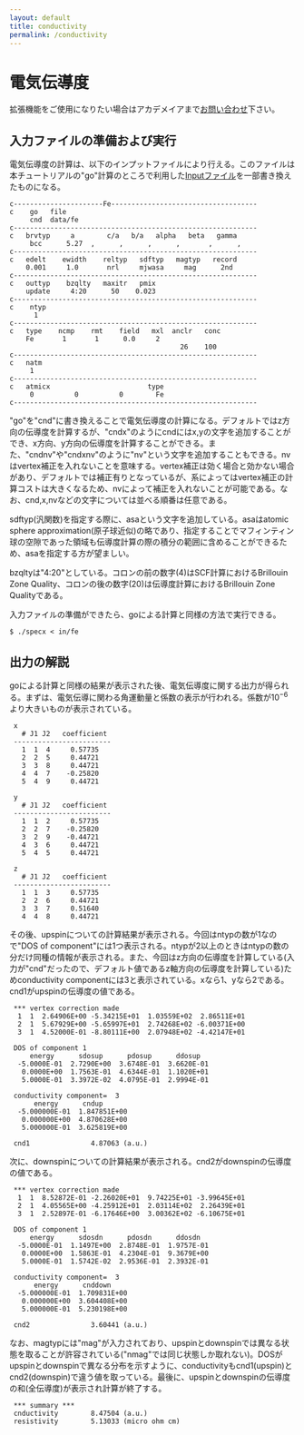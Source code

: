 ```yaml
---
layout: default
title: conductivity
permalink: /conductivity
---
```


# 電気伝導度

拡張機能をご使用になりたい場合はアカデメイアまで[お問い合わせ](https://www.academeia15.co.jp/akaikkrform)下さい。

## 入力ファイルの準備および実行

電気伝導度の計算は、以下のインプットファイルにより行える。このファイルは本チュートリアルの"go"計算のところで利用した[Inputファイル](../md/input.md)を一部書き換えたものになる。

```
c----------------------Fe------------------------------------
c    go   file
     cnd  data/fe
c------------------------------------------------------------
c   brvtyp     a        c/a   b/a   alpha   beta   gamma
     bcc      5.27  ,      ,      ,      ,       ,      ,
c------------------------------------------------------------
c   edelt    ewidth    reltyp   sdftyp   magtyp   record
    0.001     1.0       nrl     mjwasa     mag      2nd
c------------------------------------------------------------
c   outtyp    bzqlty   maxitr   pmix
    update     4:20      50    0.023
c------------------------------------------------------------
c    ntyp
      1
c------------------------------------------------------------
c   type    ncmp    rmt    field   mxl  anclr   conc
    Fe       1       1      0.0     2
                                          26    100
c------------------------------------------------------------
c   natm
     1
c------------------------------------------------------------
c   atmicx                        type
     0          0          0        Fe
c------------------------------------------------------------
```

"go"を"cnd"に書き換えることで電気伝導度の計算になる。デフォルトではz方向の伝導度を計算するが、"cndx"のようにcndにはx,yの文字を追加することができ、x方向、y方向の伝導度を計算することができる。また、"cndnv"や"cndxnv"のように"nv"という文字を追加することもできる。nvはvertex補正を入れないことを意味する。vertex補正は効く場合と効かない場合があり、デフォルトでは補正有りとなっているが、系によってはvertex補正の計算コストは大きくなるため、nvによって補正を入れないことが可能である。なお、cnd,x,nvなどの文字については並べる順番は任意である。

sdftyp(汎関数)を指定する際に、asaという文字を追加している。asaはatomic sphere approximation(原子球近似)の略であり、指定することでマフィンティン球の空隙であった領域も伝導度計算の際の積分の範囲に含めることができるため、asaを指定する方が望ましい。

bzqltyは"4:20"としている。コロンの前の数字(4)はSCF計算におけるBrillouin Zone Quality、コロンの後の数字(20)は伝導度計算におけるBrillouin Zone Qualityである。

入力ファイルの準備ができたら、goによる計算と同様の方法で実行できる。
```
$ ./specx < in/fe
```

## 出力の解説

goによる計算と同様の結果が表示された後、電気伝導度に関する出力が得られる。まずは、電気伝導に関わる角運動量と係数の表示が行われる。係数が$10^{-6}$より大きいものが表示されている。
```
 x
   # J1 J2   coefficient
 ------------------------
   1  1  4     0.57735
   2  2  5     0.44721
   3  3  8     0.44721
   4  4  7    -0.25820
   5  4  9     0.44721

 y
   # J1 J2   coefficient
 ------------------------
   1  1  2     0.57735
   2  2  7    -0.25820
   3  2  9    -0.44721
   4  3  6     0.44721
   5  4  5     0.44721

 z
   # J1 J2   coefficient
 ------------------------
   1  1  3     0.57735
   2  2  6     0.44721
   3  3  7     0.51640
   4  4  8     0.44721
```

その後、upspinについての計算結果が表示される。今回はntypの数が1なので"DOS of component"には1つ表示される。ntypが2以上のときはntypの数の分だけ同種の情報が表示される。また、今回はz方向の伝導度を計算している(入力が"cnd"だったので、デフォルト値であるz軸方向の伝導度を計算している)ためconductivity componentには3と表示されている。xなら1、yなら2である。cnd1がupspinの伝導度の値である。

```
 *** vertex correction made
  1  1  2.64906E+00 -5.34215E+01  1.03559E+02  2.86511E+01
  2  1  5.67929E+00 -5.65997E+01  2.74268E+02 -6.00371E+00
  3  1  4.52000E-01 -8.80111E+00  2.07948E+02 -4.42147E+01

 DOS of component 1
     energy      sdosup      pdosup      ddosup
  -5.0000E-01  2.7290E+00  3.6748E-01  3.6620E-01
   0.0000E+00  1.7563E-01  4.6344E-01  1.1020E+01
   5.0000E-01  3.3972E-02  4.0795E-01  2.9994E-01

 conductivity component=  3
      energy      cndup
  -5.000000E-01  1.847851E+00
   0.000000E+00  4.870628E+00
   5.000000E-01  3.625819E+00

 cnd1               4.87063 (a.u.)
```

次に、downspinについての計算結果が表示される。cnd2がdownspinの伝導度の値である。
```
 *** vertex correction made
  1  1  8.52872E-01 -2.26020E+01  9.74225E+01 -3.99645E+01
  2  1  4.05565E+00 -4.25912E+01  2.03114E+02  2.26439E+01
  3  1  2.52897E-01 -6.17646E+00  3.00362E+02 -6.10675E+01

 DOS of component 1
     energy      sdosdn      pdosdn      ddosdn
  -5.0000E-01  1.1497E+00  2.8748E-01  1.9757E-01
   0.0000E+00  1.5863E-01  4.2304E-01  9.3679E+00
   5.0000E-01  1.5742E-02  2.9536E-01  2.3932E-01

 conductivity component=  3
      energy      cnddown
  -5.000000E-01  1.709831E+00
   0.000000E+00  3.604408E+00
   5.000000E-01  5.230198E+00

 cnd2               3.60441 (a.u.)
```
なお、magtypには"mag"が入力されており、upspinとdownspinでは異なる状態を取ることが許容されている("nmag"では同じ状態しか取れない)。DOSがupspinとdownspinで異なる分布を示すように、conductivityもcnd1(upspin)とcnd2(downspin)で違う値を取っている。最後に、upspinとdownspinの伝導度の和(全伝導度)が表示され計算が終了する。
```
 *** summary ***
 cnductivity        8.47504 (a.u.)
 resistivity        5.13033 (micro ohm cm)
```